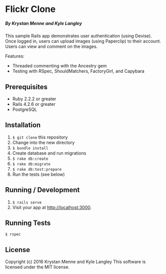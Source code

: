 # Flickr Clone

##### By Krystan Menne and Kyle Langley

This sample Rails app demonstrates user authentication (using Devise). Once logged in, users can upload images (using Paperclip) to their account. Users can view and comment on the images.

Features:
* Threaded commenting with the Ancestry gem
* Testing with RSpec, ShouldMatchers, FactoryGirl, and Capybara

## Prerequisites
* Ruby 2.2.2 or greater
* Rails 4.2.6 or greater
* PostgreSQL

## Installation
1. `$ git clone` this repository
1. Change into the new directory
1. `$ bundle install`
1. Create database and run migrations
  1. `$ rake db:create`
  1. `$ rake db:migrate`
  1. `$ rake db:test:prepare`
1. Run the tests (see below)

## Running / Development
1. `$ rails serve`
1. Visit your app at [http://localhost:3000](http://localhost:3000).

## Running Tests
`$ rspec`

## License
Copyright (c) 2016 Krystan Menne and Kyle Langley
This software is licensed under the MIT license.
